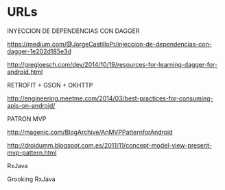 # URLs

INYECCION DE DEPENDENCIAS CON DAGGER

https://medium.com/@JorgeCastilloPr/injeccion-de-dependencias-con-dagger-1e202d185e3d

http://gregloesch.com/dev/2014/10/19/resources-for-learning-dagger-for-android.html

RETROFIT + GSON + OKHTTP 

http://engineering.meetme.com/2014/03/best-practices-for-consuming-apis-on-android/

PATRON MVP

http://magenic.com/BlogArchive/AnMVPPatternforAndroid

http://droidumm.blogspot.com.es/2011/11/concept-model-view-present-mvp-pattern.html

RxJava

Grooking RxJava
